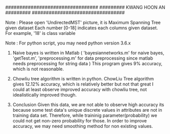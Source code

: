 #################################
######### KWANG HOON AN #########
#################################

Note : Please open 'UndirectedMST' picture, it is Maximum Spanning Tree given dataset
Each number [0-18] indicates each columns given dataset. For example, '18' is class variable

Note : For python script, you may need python version 3.6.x

1. Naive bayes is written in Matlab ( 'bayesiannetworks.m' for naive bayes, 'getTest.m', 'preprocessing.m' for data preprocessing since matlab needs preprocessing for string data )
This program gives 9% accuracy, which is not reasonable.

2. Chowliu tree algorithm is written in python.
ChowLiu Tree algorithm gives 12.12% accuracy, which is relatively better but not that great
I could at least observe improved accuracy with chowliu tree, not idealistically improved though.

3. Conclusion
Given this data, we are not able to observe high accuracy its because some test data's unique discrete values
in attributes are not in training data set. Therefore, while traininig parameter(probability) we could not get non-zero probability for those. In order to improve accuracy, we may need smoothing method for non existing values.
